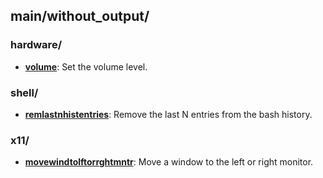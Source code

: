 
## main/without_output/

### hardware/

* [**volume**](hardware/volume): Set the volume level.

### shell/

* [**remlastnhistentries**](shell/remlastnhistentries): Remove the last N entries from the bash history.

### x11/

* [**movewindtolftorrghtmntr**](x11/movewindtolftorrghtmntr): Move a window to the left or right monitor.
